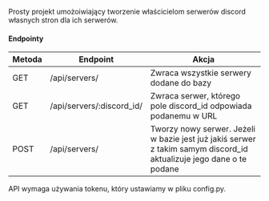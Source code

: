 Prosty projekt umożoiwiający tworzenie właścicielom serwerów discord własnych stron dla ich serwerów.
#### Endpointy
| Metoda        | Endpoint      |  Akcja  |
| ------------- | ------------- | -------------
| GET  | /api/servers/  |  Zwraca wszystkie serwery dodane do bazy
| GET  | /api/servers/:discord_id/ | Zwraca serwer, którego pole discord_id odpowiada podanemu w URL
| POST | /api/servers/ | Tworzy nowy serwer. Jeżeli w bazie jest już jakiś serwer z takim samym discord_id aktualizuje jego dane o te podane

API wymaga używania tokenu, który ustawiamy w pliku config.py.
